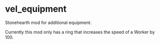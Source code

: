 # vel_equipment
Stonehearth mod for additional equipment.

Currently this mod only has a ring that increases the speed of a Worker by 100.